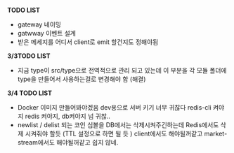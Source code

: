 **TODO LIST**

- gateway 네이밍
- gatwway 이벤트 설계
- 받은 메세지를 어디서 client로 emit 할건지도 정해야됨

**3/3TODO LIST**

- 지금 type이 src/type으로 전역적으로 관리 되고 있는데 이 부분을 각 모듈 폴더에 type을 만들어서 사용하는걸로 변경해야 함 (해결)

**3/4 TODO LIST**

- Docker 이미지 만들어봐야겠음 dev용으로 서버 키기 너무 귀찮다 redis-cli 켜야지 redis 켜야지, db켜야지 넘 귀찮..
- newlist / delist 되는 코인 심볼을 DB에서는 삭제시켜주긴하는데 Redis에서도 삭제 시켜줘야 할듯 (TTL 설정으로 하면 될 듯 )
  client에서도 해야될꺼같고 market-stream에서도 해야될꺼같고 쉽지 않네.
